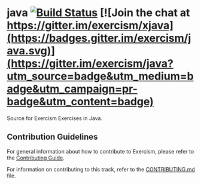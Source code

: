 # java [![Build Status](https://travis-ci.org/exercism/java.svg?branch=master)](https://travis-ci.org/exercism/java) [![Join the chat at https://gitter.im/exercism/xjava](https://badges.gitter.im/exercism/java.svg)](https://gitter.im/exercism/java?utm_source=badge&utm_medium=badge&utm_campaign=pr-badge&utm_content=badge)

Source for Exercism Exercises in Java.

## Contribution Guidelines

For general information about how to contribute to Exercism, please refer to the [Contributing Guide](https://github.com/exercism/docs/blob/master/contributing-to-language-tracks).

For information on contributing to this track, refer to the [CONTRIBUTING.md](https://github.com/exercism/java/blob/master/CONTRIBUTING.md) file.
